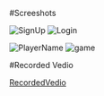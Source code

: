 #Screeshots



![SignUp](https://github.com/Sangita-Kumari/Tic-Tac-Toe-Authentication/assets/98204711/1970d986-9cf6-4b3c-9b9e-80f695eb4d5f)      ![Login](https://github.com/Sangita-Kumari/Tic-Tac-Toe-Authentication/assets/98204711/39c6c0a5-d774-456b-894a-75c5886a0236)



![PlayerName](https://github.com/Sangita-Kumari/Tic-Tac-Toe-Authentication/assets/98204711/81bf1104-b499-4f31-aaca-37b95a8e467e)
![game](https://github.com/Sangita-Kumari/Tic-Tac-Toe-Authentication/assets/98204711/7ba614ee-c0a2-4884-be6e-ab1c3f2e8ee6)




#Recorded Vedio

[RecordedVedio](https://drive.google.com/file/d/1chQvoG0Is-BcT4XJX-VRWmMLhA4mzG8N/view?usp=sharing)
